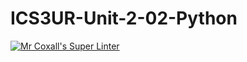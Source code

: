 # ICS3UR-Unit-2-02-Python

[![Mr Coxall's Super Linter](https://github.com/KaitlynIp64/ICS3UR-Unit-2-02-Python/workflows/Mr%20Coxall's%20Super%20Linter/badge.svg)](https://github.com/KaitlynIp64/ICS3UR-Unit-2-02-Python/actions/)
